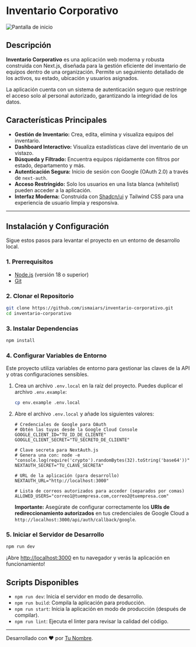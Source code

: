 # Inventario Corporativo

![Pantalla de inicio](https://i.imgur.com/TUa3148.png)

## Descripción

**Inventario Corporativo** es una aplicación web moderna y robusta construida con Next.js, diseñada para la gestión eficiente del inventario de equipos dentro de una organización. Permite un seguimiento detallado de los activos, su estado, ubicación y usuarios asignados.

La aplicación cuenta con un sistema de autenticación seguro que restringe el acceso solo al personal autorizado, garantizando la integridad de los datos.

## Características Principales

- **Gestión de Inventario:** Crea, edita, elimina y visualiza equipos del inventario.
- **Dashboard Interactivo:** Visualiza estadísticas clave del inventario de un vistazo.
- **Búsqueda y Filtrado:** Encuentra equipos rápidamente con filtros por estado, departamento y más.
- **Autenticación Segura:** Inicio de sesión con Google (OAuth 2.0) a través de `next-auth`.
- **Acceso Restringido:** Solo los usuarios en una lista blanca (whitelist) pueden acceder a la aplicación.
- **Interfaz Moderna:** Construida con [Shadcn/ui](https://ui.shadcn.com/) y Tailwind CSS para una experiencia de usuario limpia y responsiva.

---

## Instalación y Configuración

Sigue estos pasos para levantar el proyecto en un entorno de desarrollo local.

### 1. Prerrequisitos

- [Node.js](https://nodejs.org/) (versión 18 o superior)
- [Git](https://git-scm.com/)

### 2. Clonar el Repositorio

```bash
git clone https://github.com/ismaiars/inventario-corporativo.git
cd inventario-corporativo
```

### 3. Instalar Dependencias

```bash
npm install
```

### 4. Configurar Variables de Entorno

Este proyecto utiliza variables de entorno para gestionar las claves de la API y otras configuraciones sensibles.

1.  Crea un archivo `.env.local` en la raíz del proyecto. Puedes duplicar el archivo `.env.example`:
    ```bash
    cp env.example .env.local
    ```

2.  Abre el archivo `.env.local` y añade los siguientes valores:

    ```env
    # Credenciales de Google para OAuth
    # Obtén las tuyas desde la Google Cloud Console
    GOOGLE_CLIENT_ID="TU_ID_DE_CLIENTE"
    GOOGLE_CLIENT_SECRET="TU_SECRETO_DE_CLIENTE"

    # Clave secreta para NextAuth.js
    # Genera una con: node -e "console.log(require('crypto').randomBytes(32).toString('base64'))"
    NEXTAUTH_SECRET="TU_CLAVE_SECRETA"

    # URL de la aplicación (para desarrollo)
    NEXTAUTH_URL="http://localhost:3000"

    # Lista de correos autorizados para acceder (separados por comas)
    ALLOWED_USERS="correo1@tuempresa.com,correo2@tuempresa.com"
    ```

    **Importante:** Asegúrate de configurar correctamente los **URIs de redireccionamiento autorizados** en tus credenciales de Google Cloud a `http://localhost:3000/api/auth/callback/google`.

### 5. Iniciar el Servidor de Desarrollo

```bash
npm run dev
```

¡Abre [http://localhost:3000](http://localhost:3000) en tu navegador y verás la aplicación en funcionamiento!

## Scripts Disponibles

- `npm run dev`: Inicia el servidor en modo de desarrollo.
- `npm run build`: Compila la aplicación para producción.
- `npm run start`: Inicia la aplicación en modo de producción (después de compilar).
- `npm run lint`: Ejecuta el linter para revisar la calidad del código.

---

Desarrollado con ❤️ por [Tu Nombre](https://github.com/TU_USUARIO).
